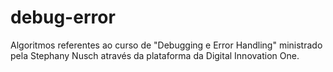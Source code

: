 # debug-error
Algoritmos referentes ao curso de "Debugging e Error Handling" ministrado pela Stephany Nusch através da plataforma da Digital Innovation One.

